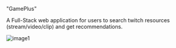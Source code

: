 "GamePlus" 

A Full-Stack web application for users to search twitch resources (stream/video/clip) and get recommendations. 

![image1](https://user-images.githubusercontent.com/15149238/112584143-a4586280-8dcd-11eb-9c41-e1183aa4fa7d.gif)
